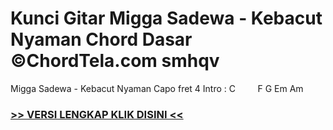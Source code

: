 
 # Kunci Gitar Migga Sadewa - Kebacut Nyaman Chord Dasar ©ChordTela.com smhqv


Migga Sadewa - Kebacut Nyaman Capo fret 4 Intro : C         F G Em Am

###  <a href="https://shortlighzx.web.app?sq=Kunci Gitar Migga Sadewa - Kebacut Nyaman Chord Dasar ©ChordTela.com"> >> VERSI LENGKAP KLIK DISINI << </a>
